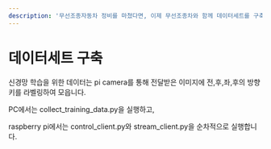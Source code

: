 ```yaml
---
description: '무선조종자동차 정비를 마쳤다면, 이제 무선조종차와 함께 데이터세트를 구축 할 차례입니다!'
---
```


# 데이터세트 구축



신경망 학습을 위한 데이터는 pi camera를 통해 전달받은 이미지에 전,후,좌,후의 방향키를 라벨링하여 모읍니다.

PC에서는 collect\_training\_data.py을 실행하고,

raspberry pi에서는 control\_client.py와 stream\_client.py을 순차적으로 실행합니다.

